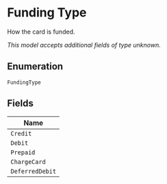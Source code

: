 
# Funding Type

How the card is funded.

*This model accepts additional fields of type unknown.*

## Enumeration

`FundingType`

## Fields

| Name |
|  --- |
| `Credit` |
| `Debit` |
| `Prepaid` |
| `ChargeCard` |
| `DeferredDebit` |

